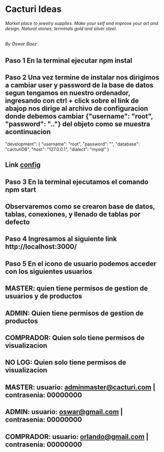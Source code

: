 # Cacturi Ideas
######  Market place to jewelry supplies. Make your self and improve your art and design. Natural stones, terminals gold and silver steel. 
###### By Oswar Baez

## Paso 1 En la terminal ejecutar npm instal
## Paso 2 Una vez termine de instalar nos dirigimos a cambiar user y password de la base de datos segun tengamos en nuestro ordenador, ingresando con ctrl + click sobre el link de abajop nos dirige al archivo de configuracion donde debemos cambiar {"username": "root", "password": ".."} del objeto como se muestra acontinuacion
 "development": {
    "username": "root",
    "password": "",
    "database": "cacturiDB",
    "host": "127.0.0.1",
    "dialect": "mysql"
  } 
  ## Link [config](./src/database/config/config.js)

  ## Paso 3 En la terminal ejecutamos el comando npm start 
  ## Observaremos como se crearon base de datos, tablas, conexiones, y llenado de tablas por defecto
  ## Paso 4 Ingresamos al siguiente link http://localhost:3000/
  ## Paso 5 En el icono de usuario podemos acceder con los siguientes usuarios
  ## MASTER: quien tiene permisos de gestion de usuarios y de productos
  ## ADMIN: Quien tiene permisos de gestion de productos
  ## COMPRADOR: Quien solo tiene permisos de visualizacion 
  ## NO LOG: Quien solo tiene permisos de visualizacion 

  ## MASTER: usuario: adminmaster@cacturi.com | contrasenia: 00000000
  ## ADMIN: usuario: oswar@gmail.com | contrasenia: 00000000
  ## COMPRADOR: usuario: orlando@gmail.com | contrasenia: 00000000




